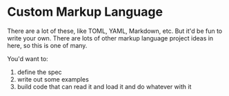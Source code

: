 # Custom Markup Language

There are a lot of these, like TOML, YAML, Markdown, etc. But it'd be fun to write your own. There are lots of other markup language project ideas in here, so this is one of many.

You'd want to:

1. define the spec
2. write out some examples
3. build code that can read it and load it and do whatever with it